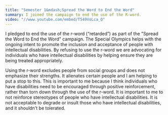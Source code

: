 ```yaml
---
title: "Semester 1&mdash;Spread the Word to End the Word"
summary: I joined the campaign to end the use of the R-word.
video: "//www.youtube.com/embed/T549VoLca_Q"
---
```

I pledged to end the use of the r-word (“retarded”) as part of the "Spread the
Word to End the Word" campaign. The Special Olympics helps with the ongoing
intent to promote the inclusion and acceptance of people with intellectual
disabilities. By refusing to use the r-word we are advocating for individuals
who have intellectual disabilities by helping ensure they are being treated
appropriately.

Using the r-word excludes people from social groups and does not
emphasize their strengths. It alienates certain people and I am helping to put a
stop to this. This is important to me because I think individuals who have
disabilities need to be encouraged through positive reinforcement, rather than
torn down through the use of the r-word. It is important to me to not reinforce
stereotypes of people who have intellectual disabilities. It is not acceptable
to degrade or insult those who have intellectual disabilities, and it shouldn't
be tolerated.
